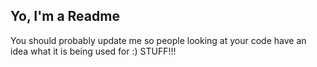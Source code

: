 ## Yo, I'm a Readme

You should probably update me so people looking at your code have an idea what it is being used for :)
STUFF!!!
